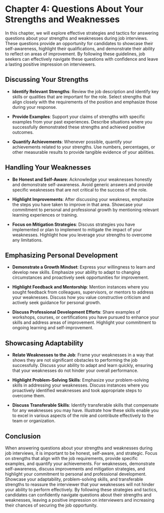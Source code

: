 Chapter 4: Questions About Your Strengths and Weaknesses
========================================================

In this chapter, we will explore effective strategies and tactics for answering questions about your strengths and weaknesses during job interviews. These questions provide an opportunity for candidates to showcase their self-awareness, highlight their qualifications, and demonstrate their ability to reflect on areas of improvement. By following these guidelines, job seekers can effectively navigate these questions with confidence and leave a lasting positive impression on interviewers.

Discussing Your Strengths
-------------------------

* **Identify Relevant Strengths**: Review the job description and identify key skills or qualities that are important for the role. Select strengths that align closely with the requirements of the position and emphasize those during your response.

* **Provide Examples**: Support your claims of strengths with specific examples from your past experiences. Describe situations where you successfully demonstrated these strengths and achieved positive outcomes.

* **Quantify Achievements**: Whenever possible, quantify your achievements related to your strengths. Use numbers, percentages, or other measurable results to provide tangible evidence of your abilities.

Handling Your Weaknesses
------------------------

* **Be Honest and Self-Aware**: Acknowledge your weaknesses honestly and demonstrate self-awareness. Avoid generic answers and provide specific weaknesses that are not critical to the success of the role.

* **Highlight Improvements**: After discussing your weakness, emphasize the steps you have taken to improve in that area. Showcase your commitment to personal and professional growth by mentioning relevant learning experiences or training.

* **Focus on Mitigation Strategies**: Discuss strategies you have implemented or plan to implement to mitigate the impact of your weaknesses. Highlight how you leverage your strengths to overcome any limitations.

Emphasizing Personal Development
--------------------------------

* **Demonstrate a Growth Mindset**: Express your willingness to learn and develop new skills. Emphasize your ability to adapt to changing circumstances and proactively seek opportunities for improvement.

* **Highlight Feedback and Mentorship**: Mention instances where you sought feedback from colleagues, supervisors, or mentors to address your weaknesses. Discuss how you value constructive criticism and actively seek guidance for personal growth.

* **Discuss Professional Development Efforts**: Share examples of workshops, courses, or certifications you have pursued to enhance your skills and address areas of improvement. Highlight your commitment to ongoing learning and self-improvement.

Showcasing Adaptability
-----------------------

* **Relate Weaknesses to the Job**: Frame your weaknesses in a way that shows they are not significant obstacles to performing the job successfully. Discuss your ability to adapt and learn quickly, ensuring that your weaknesses do not hinder your overall performance.

* **Highlight Problem-Solving Skills**: Emphasize your problem-solving skills in addressing your weaknesses. Discuss instances where you proactively identified weaknesses and took appropriate steps to overcome them.

* **Discuss Transferable Skills**: Identify transferable skills that compensate for any weaknesses you may have. Illustrate how these skills enable you to excel in various aspects of the role and contribute effectively to the team or organization.

Conclusion
----------

When answering questions about your strengths and weaknesses during job interviews, it is important to be honest, self-aware, and strategic. Focus on strengths that align with the job requirements, provide specific examples, and quantify your achievements. For weaknesses, demonstrate self-awareness, discuss improvements and mitigation strategies, and highlight your commitment to personal and professional development. Showcase your adaptability, problem-solving skills, and transferable strengths to reassure the interviewer that your weaknesses will not hinder your ability to perform effectively. By following these strategies and tactics, candidates can confidently navigate questions about their strengths and weaknesses, leaving a positive impression on interviewers and increasing their chances of securing the job opportunity.
